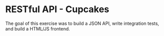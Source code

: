 # RESTful API - Cupcakes

The goal of this exercise was to build a JSON API, write integration tests, and build a HTML/JS frontend.
